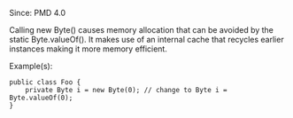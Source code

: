Since: PMD 4.0

Calling new Byte() causes memory allocation that can be avoided by the static Byte.valueOf().
It makes use of an internal cache that recycles earlier instances making it more memory efficient.

Example(s):
```
public class Foo {
	private Byte i = new Byte(0); // change to Byte i =	Byte.valueOf(0);
}
```
